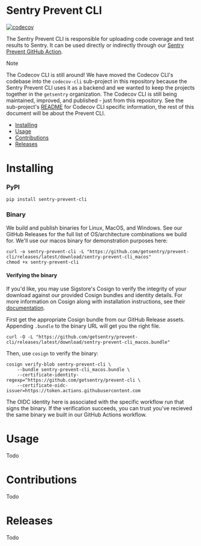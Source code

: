 # Sentry Prevent CLI

[![codecov](https://codecov.io/gh/getsentry/prevent-cli/branch/main/graph/badge.svg)](https://codecov.io/gh/getsentry/prevent-cli)

The Sentry Prevent CLI is responsible for uploading code coverage and test results to Sentry. It can be used directly or indirectly through our [Sentry Prevent GitHub Action](https://github.com/getsentry/prevent-action).

> [!NOTE]  
> The Codecov CLI is still around! We have moved the Codecov CLI's codebase into the `codecov-cli` sub-project in this repository because the Sentry Prevent CLI uses it as a backend and we wanted to keep the projects together in the `getsentry` organization. The Codecov CLI is still being maintained, improved, and published - just from this repository. See the sub-project's [README](/codecov-cli/README.md) for Codecov CLI specific information, the rest of this document will be about the Prevent CLI.

- [Installing](#installing)
- [Usage](#usage)
- [Contributions](#contributions)
- [Releases](#releases)

# Installing

### PyPI

```
pip install sentry-prevent-cli
```

### Binary

We build and publish binaries for Linux, MacOS, and Windows. See our GitHub Releases for the full list of OS/architecture combinations we build for. We'll use our macos binary for demonstration purposes here:
```
curl -o sentry-prevent-cli -L "https://github.com/getsentry/prevent-cli/releases/latest/download/sentry-prevent-cli_macos"
chmod +x sentry-prevent-cli
```

#### Verifying the binary
If you'd like, you may use Sigstore's Cosign to verify the integrity of your download against our provided Cosign bundles and identity details. For more information on Cosign along with installation instructions, see their [documentation](https://docs.sigstore.dev/cosign/system_config/installation).

First get the appropriate Cosign bundle from our GitHub Release assets. Appending `.bundle` to the binary URL will get you the right file.
```
curl -O -L "https://github.com/getsentry/prevent-cli/releases/latest/download/sentry-prevent-cli_macos.bundle"
```
Then, use `cosign` to verify the binary:
```
cosign verify-blob sentry-prevent-cli \ 
    --bundle sentry-prevent-cli_macos.bundle \
    --certificate-identity-regexp=^https://github.com/getsentry/prevent-cli \ 
    --certificate-oidc-issuer=https://token.actions.githubusercontent.com
```
The OIDC identity here is associated with the specific workflow run that signs the binary. If the verification succeeds, you can trust you've recieved the same binary we built in our GitHub Actions workflow.

# Usage

Todo

# Contributions

Todo

# Releases

Todo
